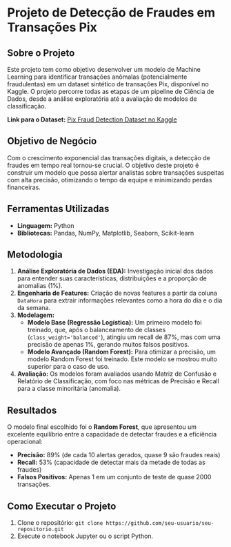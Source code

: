 # Projeto de Detecção de Fraudes em Transações Pix

## Sobre o Projeto

Este projeto tem como objetivo desenvolver um modelo de Machine Learning para identificar transações anômalas (potencialmente fraudulentas) em um dataset sintético de transações Pix, disponível no Kaggle. O projeto percorre todas as etapas de um pipeline de Ciência de Dados, desde a análise exploratória até a avaliação de modelos de classificação.

**Link para o Dataset:** [Pix Fraud Detection Dataset no Kaggle](https://www.kaggle.com/datasets/juniorbueno/pix-banking-transaction)

## Objetivo de Negócio

Com o crescimento exponencial das transações digitais, a detecção de fraudes em tempo real tornou-se crucial. O objetivo deste projeto é construir um modelo que possa alertar analistas sobre transações suspeitas com alta precisão, otimizando o tempo da equipe e minimizando perdas financeiras.

## Ferramentas Utilizadas
- **Linguagem:** Python
- **Bibliotecas:** Pandas, NumPy, Matplotlib, Seaborn, Scikit-learn

## Metodologia

1.  **Análise Exploratória de Dados (EDA):** Investigação inicial dos dados para entender suas características, distribuições e a proporção de anomalias (1%).
2.  **Engenharia de Features:** Criação de novas features a partir da coluna `DataHora` para extrair informações relevantes como a hora do dia e o dia da semana.
3.  **Modelagem:**
    * **Modelo Base (Regressão Logística):** Um primeiro modelo foi treinado, que, após o balanceamento de classes (`class_weight='balanced'`), atingiu um recall de 87%, mas com uma precisão de apenas 1%, gerando muitos falsos positivos.
    * **Modelo Avançado (Random Forest):** Para otimizar a precisão, um modelo Random Forest foi treinado. Este modelo se mostrou muito superior para o caso de uso.
4.  **Avaliação:** Os modelos foram avaliados usando Matriz de Confusão e Relatório de Classificação, com foco nas métricas de Precisão e Recall para a classe minoritária (anomalia).

## Resultados

O modelo final escolhido foi o **Random Forest**, que apresentou um excelente equilíbrio entre a capacidade de detectar fraudes e a eficiência operacional:

- **Precisão:** 89% (de cada 10 alertas gerados, quase 9 são fraudes reais)
- **Recall:** 53% (capacidade de detectar mais da metade de todas as fraudes)
- **Falsos Positivos:** Apenas 1 em um conjunto de teste de quase 2000 transações.

## Como Executar o Projeto

1. Clone o repositório: `git clone https://github.com/seu-usuario/seu-repositorio.git`
2. Execute o notebook Jupyter ou o script Python.
